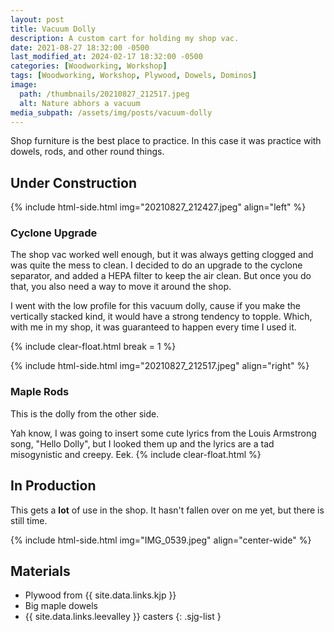 ```yaml
---
layout: post
title: Vacuum Dolly
description: A custom cart for holding my shop vac.
date: 2021-08-27 18:32:00 -0500
last_modified_at: 2024-02-17 18:32:00 -0500
categories: [Woodworking, Workshop]
tags: [Woodworking, Workshop, Plywood, Dowels, Dominos]
image:
  path: /thumbnails/20210827_212517.jpeg
  alt: Nature abhors a vacuum
media_subpath: /assets/img/posts/vacuum-dolly
---
```

Shop furniture is the best place to practice. In this case it was practice with dowels, rods, and other round things.

## Under Construction

{% include html-side.html img="20210827_212427.jpeg" align="left" %}

### Cyclone Upgrade

The shop vac worked well enough, but it was always getting clogged and was quite the mess to clean. I decided to do an upgrade to the cyclone separator, and added a HEPA filter to keep the air clean. But once you do that, you also need a way to move it around the shop.

I went with the low profile for this vacuum dolly, cause if you make the vertically stacked kind, it would have a strong tendency to topple. Which, with me in my shop, it was guaranteed to happen every time I used it.

{% include clear-float.html break = 1 %}

{% include html-side.html img="20210827_212517.jpeg" align="right" %}

### Maple Rods

This is the dolly from the other side.

Yah know, I was going to insert some cute lyrics from the Louis Armstrong song, "Hello Dolly", but I looked them up and the lyrics are a tad misogynistic and creepy. Eek.
{% include clear-float.html %}

## In Production

This gets a **lot** of use in the shop. It hasn't fallen over on me yet, but there is still time.

{% include html-side.html img="IMG_0539.jpeg" align="center-wide" %}

## Materials

- Plywood from {{ site.data.links.kjp }}
- Big maple dowels
- {{ site.data.links.leevalley }} casters
{: .sjg-list }
